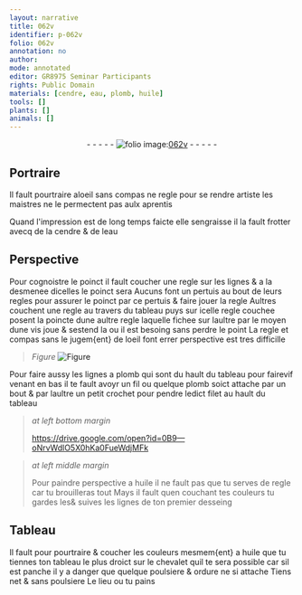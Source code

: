 ```yaml
---
layout: narrative
title: 062v
identifier: p-062v
folio: 062v
annotation: no
author:
mode: annotated
editor: GR8975 Seminar Participants
rights: Public Domain
materials: [cendre, eau, plomb, huile]
tools: []
plants: []
animals: []
---
```


<div class="folio" align="center">- - - - - <a href="http://gallica.bnf.fr/ark:/12148/btv1b10500001g/f130.item." target="_blank"><img src="https://cu-mkp.github.io/2017-workshop-edition/assets/photo-icon.png" alt="folio image: " style="display:inline-block; margin-bottom:-3px;"/>062v</a> - - - - - </div>    

## Portraire

 
Il fault pourtraire aloeil sans compas ne regle pour se rendre <span class="pro">artiste</span> les maistres ne le permectent pas aulx aprentis
 
Quand l'impression est de long temps faicte elle sengraisse il la fault frotter avecq de la <span class="m">cendre</span> & de l<span class="m">eau</span>
    

## Perspective

 
Pour cognoistre le poinct il fault coucher une regle sur les lignes & a la desmenee dicelles le poinct sera Aucuns font un pertuis au bout de leurs regles pour assurer le poinct par ce pertuis & faire jouer la regle Aultres couchent une regle au travers du tableau puys sur icelle regle couchee posent la poincte dune aultre regle laquelle fichee sur laultre par le moyen dune vis joue & sestend la ou il est besoing sans perdre le point La regle et compas sans le jugem{ent} de loeil font errer perspective est tres difficille
 
> *Figure*
> <a href="https://drive.google.com/open?id=0B9-oNrvWdlO5ZkRNOG9hZmpMT2M" target="_blank"><img src="https://cu-mkp.github.io/GR8975-edition/assets/photo-icon.png" alt="Figure" style="display:inline-block; margin-bottom:-3px;"/></a>
 
Pour faire aussy les lignes a <span class="m">plomb</span> qui sont du hault du tableau pour fairevif venant en bas il te fault avoyr un fil ou quelque <span class="m">plomb</span> soict attache par un bout & par laultre un petit crochet pour pendre ledict filet au hault du tableau
 
> *at left bottom margin*
> 
>   https://drive.google.com/open?id=0B9—oNrvWdlO5X0hKa0FueWdjMFk  
 
> *at left middle margin*
> 
>   Pour paindre perspective a <span class="m">huile</span> il ne fault pas que tu serves de regle car tu brouilleras tout Mays il fault quen couchant tes couleurs tu gardes les& suives les lignes de ton premier desseing
    

## Tableau

 
Il fault pour pourtraire & coucher les couleurs mesmem{ent} a <span class="m">huile</span> que tu tiennes ton tableau le plus droict sur le chevalet quil te sera possible car sil est panche il y a danger que quelque poulsiere & ordure ne si attache Tiens net & sans poulsiere Le lieu ou tu pains
 